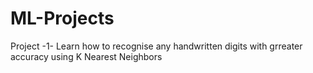 # ML-Projects
Project -1- Learn how to recognise any handwritten digits with grreater accuracy using K Nearest Neighbors
